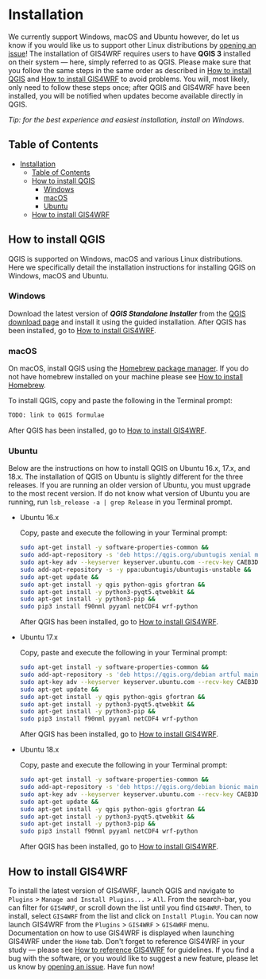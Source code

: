 # Installation
We currently support Windows, macOS and Ubuntu however, do let us know if you would like us to support other Linux distributions by [opening an issue](issues)! The installation of GIS4WRF requires users to have **QGIS 3** installed on their system — here, simply referred to as QGIS. Please make sure that you follow the same steps in the same order as described in [How to install QGIS](#how-to-install-qgis) and [How to install GIS4WRF](#how-to-install-gis4wrf) to avoid problems. You will, most likely, only need to follow these steps once; after QGIS and GIS4WRF have been installed, you will be notified when updates become available directly in QGIS.

*Tip: for the best experience and easiest installation, install on Windows.*

## Table of Contents
- [Installation](#installation)
    - [Table of Contents](#table-of-contents)
    - [How to install QGIS](#how-to-install-qgis)
        - [Windows](#windows)
        - [macOS](#macos)
        - [Ubuntu](#ubuntu)
    - [How to install GIS4WRF](#how-to-install-gis4wrf)

## How to install QGIS
QGIS is supported on Windows, macOS and various Linux distributions. Here we specifically detail the installation instructions for installing QGIS on Windows, macOS and Ubuntu.

### Windows
Download the latest version of ***QGIS Standalone Installer*** from the [QGIS download page](https://www.qgis.org/en/site/forusers/download#windows) and install it using the guided installation. After QGIS has been installed, go to [How to install GIS4WRF](#how-to-install-gis4wrf).

### macOS
On macOS, install QGIS using the  [Homebrew package manager](https://brew.sh/). If you do not have homebrew installed on your machine please see [How to install Homebrew](https://brew.sh#install).

To install QGIS, copy and paste the following in the Terminal prompt:

```bash
TODO: link to QGIS formulae
```
After QGIS has been installed, go to [How to install GIS4WRF](#how-to-install-gis4wrf).

### Ubuntu
Below are the instructions on how to install QGIS on Ubuntu 16.x, 17.x, and 18.x. The installation of QGIS on Ubuntu is slightly different for the three releases. If you are running an older version of Ubuntu, you must upgrade to the most recent version. If do not know what version of Ubuntu you are running, run `lsb_release -a | grep Release` in you Terminal prompt.

- Ubuntu 16.x

    Copy, paste and execute the following in your Terminal prompt:
    ```bash
    sudo apt-get install -y software-properties-common &&
    sudo add-apt-repository -s 'deb https://qgis.org/ubuntugis xenial main' &&
    sudo apt-key adv --keyserver keyserver.ubuntu.com --recv-key CAEB3DC3BDF7FB45 &&
    sudo add-apt-repository -s -y ppa:ubuntugis/ubuntugis-unstable &&
    sudo apt-get update &&
    sudo apt-get install -y qgis python-qgis gfortran &&
    sudo apt-get install -y python3-pyqt5.qtwebkit &&
    sudo apt-get install -y python3-pip &&
    sudo pip3 install f90nml pyyaml netCDF4 wrf-python
    ```
    After QGIS has been installed, go to [How to install GIS4WRF](#how-to-install-gis4wrf).

- Ubuntu 17.x

    Copy, paste and execute the following in your Terminal prompt:
    ```bash
    sudo apt-get install -y software-properties-common &&
    sudo add-apt-repository -s 'deb https://qgis.org/debian artful main' &&
    sudo apt-key adv --keyserver keyserver.ubuntu.com --recv-key CAEB3DC3BDF7FB45 &&
    sudo apt-get update &&
    sudo apt-get install -y qgis python-qgis gfortran &&
    sudo apt-get install -y python3-pyqt5.qtwebkit &&
    sudo apt-get install -y python3-pip &&
    sudo pip3 install f90nml pyyaml netCDF4 wrf-python
    ```
    After QGIS has been installed, go to [How to install GIS4WRF](#how-to-install-gis4wrf).

- Ubuntu 18.x

    Copy, paste and execute the following in your Terminal prompt:
    ```bash
    sudo apt-get install -y software-properties-common &&
    sudo add-apt-repository -s 'deb https://qgis.org/debian bionic main' &&
    sudo apt-key adv --keyserver keyserver.ubuntu.com --recv-key CAEB3DC3BDF7FB45 &&
    sudo apt-get update &&
    sudo apt-get install -y qgis python-qgis gfortran &&
    sudo apt-get install -y python3-pyqt5.qtwebkit &&
    sudo apt-get install -y python3-pip &&
    sudo pip3 install f90nml pyyaml netCDF4 wrf-python
    ```
    After QGIS has been installed, go to [How to install GIS4WRF](#how-to-install-gis4wrf).

## How to install GIS4WRF
To install the latest version of GIS4WRF, launch QGIS and navigate to `Plugins` > `Manage and Install Plugins...` > `All`. From the search-bar, you can filter for `GIS4WRF`, or scroll down the list until you find `GIS4WRF`. Then, to install, select `GIS4WRF` from the list and click on `Install Plugin`. You can now launch GIS4WRF from the `Plugins` > `GIS4WRF` > `GIS4WRF` menu. Documentation on how to use GIS4WRF is displayed when launching GIS4WRF under the `Home` tab. Don't forget to reference GIS4WRF in your study — please see [How to reference GIS4WRF](#how-to-reference-gis4wrf) for guidelines. If you find a bug with the software, or you would like to suggest a new feature, please let us know by [opening an issue](https://github.com/GIS4WRF/gis4wrf/issues). Have fun now!